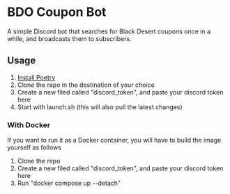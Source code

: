 # BDO Coupon Bot

A simple Discord bot that searches for Black Desert coupons once in a while, and broadcasts them to subscribers.

## Usage

1. [Install Poetry](https://python-poetry.org/docs/#installing-with-the-official-installer)
2. Clone the repo in the destination of your choice
3. Create a new filed called "discord_token", and paste your discord token here
4. Start with launch.sh (this will also pull the latest changes)

### With Docker

If you want to run it as a Docker container, you will have to build the image yourself as follows

1. Clone the repo
2. Create a new filed called "discord_token", and paste your discord token here
3. Run "docker compose up --detach"
